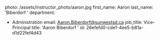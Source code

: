 photo: /assets/instructor_photo/aaron.jpg
first_name: Aaron
last_name: 'Biberdorf '
department:
  - Administration
email: Aaron.Biberdorf@sunwestsd.ca
job_title: Vice-Principal
title: 'Aaron Biberdorf '
id: 26efefd0-cde1-4ee5-b81a-d1d22fef4d43
